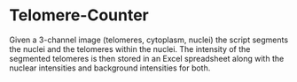 # Telomere-Counter
Given a 3-channel image (telomeres, cytoplasm, nuclei) the script segments the nuclei and the telomeres within the nuclei. The intensity of the segmented telomeres is then stored in an Excel spreadsheet along with the nuclear intensities and background intensities for both.
